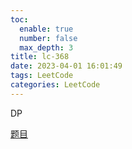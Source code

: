 ```yaml
---
toc:
  enable: true
  number: false
  max_depth: 3
title: lc-368
date: 2023-04-01 16:01:49
tags: LeetCode
categories: LeetCode
---
```


DP

[题目](https://leetcode.com/problems/largest-divisible-subset/)